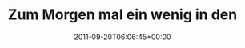 ---
retweeted: false
source: <a href="http://termtter.org/" rel="nofollow">Termtter</a>
entities:
  hashtags: []
  symbols: []
  user_mentions:
  - name: Martin Gommel
    screen_name: martingommel
    indices:
    - '55'
    - '68'
    id_str: '192822115'
    id: '192822115'
  urls: []
display_text_range:
- '0'
- '82'
favorite_count: '0'
id_str: '116030515986964480'
truncated: false
retweet_count: '0'
id: '116030515986964480'
created_at: Tue Sep 20 06:06:45 +0000 2011
favorited: false
full_text: Zum Morgen mal ein wenig in den Spotify Playlisten von [@martingommel](https://twitter.com/martingommel)
  herumlungern.
lang: de
tags:
- pesos:twitter
date: '2011-09-20T06:06:45+00:00'
src: https://twitter.com/bascht/status/116030515986964480
original_url: https://twitter.com/bascht/status/116030515986964480
type: twitter_tweet
text: Zum Morgen mal ein wenig in den Spotify Playlisten von [@martingommel](https://twitter.com/martingommel)
  herumlungern.
title: Zum Morgen mal ein wenig in den

---